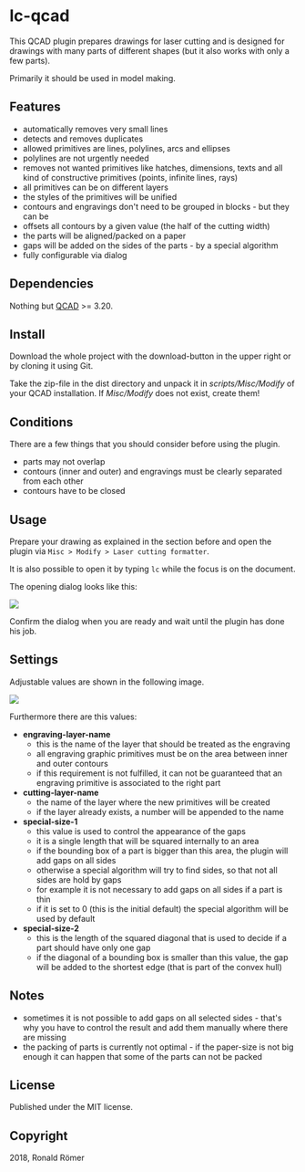 # lc-qcad

This QCAD plugin prepares drawings for laser cutting and is designed for drawings with many parts of different shapes (but it also works with only a few parts).

Primarily it should be used in model making.

## Features

- automatically removes very small lines
- detects and removes duplicates
- allowed primitives are lines, polylines, arcs and ellipses
- polylines are not urgently needed
- removes not wanted primitives like hatches, dimensions, texts and all kind of constructive primitives (points, infinite lines, rays)
- all primitives can be on different layers
- the styles of the primitives will be unified
- contours and engravings don't need to be grouped in blocks - but they can be
- offsets all contours by a given value (the half of the cutting width)
- the parts will be aligned/packed on a paper
- gaps will be added on the sides of the parts - by a special algorithm
- fully configurable via dialog

## Dependencies

Nothing but [QCAD](https://www.qcad.org/en/) >= 3.20.

## Install

Download the whole project with the download-button in the upper right or by cloning it using Git.

Take the zip-file in the dist directory and unpack it in *scripts/Misc/Modify* of your QCAD installation. If *Misc/Modify* does not exist, create them!

## Conditions

There are a few things that you should consider before using the plugin.

- parts may not overlap
- contours (inner and outer) and engravings must be clearly separated from each other
- contours have to be closed

## Usage

Prepare your drawing as explained in the section before and open the plugin via `Misc > Modify > Laser cutting formatter`.

It is also possible to open it by typing `lc` while the focus is on the document.

The opening dialog looks like this:

![](https://raw.github.com/zippy84/lc-qcad/master/doc/dialog.png)

Confirm the dialog when you are ready and wait until the plugin has done his job.

## Settings

Adjustable values are shown in the following image.

![](https://raw.github.com/zippy84/lc-qcad/master/doc/values.png)

Furthermore there are this values:

- **engraving-layer-name**
  - this is the name of the layer that should be treated as the engraving
  - all engraving graphic primitives must be on the area between inner and outer contours
  - if this requirement is not fulfilled, it can not be guaranteed that an engraving primitive is associated to the right part
- **cutting-layer-name**
  - the name of the layer where the new primitives will be created
  - if the layer already exists, a number will be appended to the name
- **special-size-1**
  - this value is used to control the appearance of the gaps
  - it is a single length that will be squared internally to an area
  - if the bounding box of a part is bigger than this area, the plugin will add gaps on all sides
  - otherwise a special algorithm will try to find sides, so that not all sides are hold by gaps
  - for example it is not necessary to add gaps on all sides if a part is thin
  - if it is set to 0 (this is the initial default) the special algorithm will be used by default
- **special-size-2**
  - this is the length of the squared diagonal that is used to decide if a part should have only one gap
  - if the diagonal of a bounding box is smaller than this value, the gap will be added to the shortest edge (that is part of the convex hull)

## Notes

- sometimes it is not possible to add gaps on all selected sides - that's why you have to control the result and add them manually where there are missing
- the packing of parts is currently not optimal - if the paper-size is not big enough it can happen that some of the parts can not be packed

## License

Published under the MIT license.

## Copyright

2018, Ronald Römer
